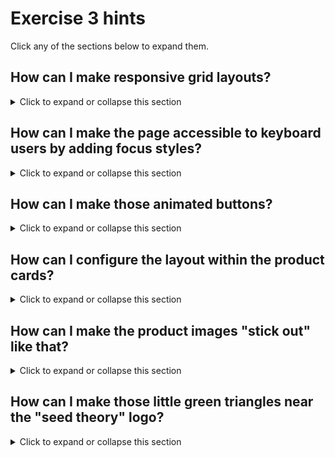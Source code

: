 # Exercise 3 hints

Click any of the sections below to expand them.

## How can I make responsive grid layouts?
<details>
  <summary>Click to expand or collapse this section</summary>

  Both the **page header** and the **product cards section** use the *exact same CSS grid solution* to create a responsive layout. The layout is calculated *implicitly*.

  ![header grid](https://gcdnb.pbrd.co/images/VxrA02Y4O0aq.gif?o=1)

  Please have a full read through the "*Before you begin*" section of this exercise's `README` file to find more information about CSS grid, as well as links to resources which will help you create this type of layout. 

  If you are still stuck, here's an example of how the header section layout can be achieved:
  ```css
  header {
    display: grid;
    grid-template-columns: repeat(auto-fit, minmax(200px, 1fr));
    gap: 1rem;
  }
  ```
</details>

## How can I make the page accessible to keyboard users by adding focus styles?
<details>
  <summary>Click to expand or collapse this section</summary>

  Notice that the buttons on the page have a pink ring around them when tab-focused:

  ![keyboard focus example](https://gcdnb.pbrd.co/images/KyPojb9SrGci.gif?o=1)

  Adding this visual indicator is extremely important for accessibility.

  Historically, focus styles have been achieved by using the `:focus` pseudo-class, e.g.:

  ```css
  button:focus {
    outline: solid 2px red;
  }
  ```

  However, this would also apply the focus styles when a user *clicks* on a button with their mouse. This is generally redundant as mouse users don't typically need that visual feedback.

  In modern CSS, we now have the `:focus-visible` pseudo-class, which will only apply the focus styles if the browser deems it necessary. In practice, that generally means that the focus styles will only be applied if the user focuses on an element with their keyboard, and not with their mouse.

  We can use this to create the pink focus ring in this exercise.

  ```css
  *:focus-visible {
    outline: solid 6px rgb(239, 119, 169);
  }
  ```
</details>

## How can I make those animated buttons?
<details>
  <summary>Click to expand or collapse this section</summary>

  The buttons on the page:
  - Have a solid, green shadow behind them
  - Reach out when hovered
  - Depress when clicked

  ![Animation of hovering and pressing a button](https://gcdnb.pbrd.co/images/nIEXLO8MKXYv.gif?o=1)

  Let's start by making a class, `.animated-button`, to style the normal state of these buttons. See the CSS below. In particular, the `box-shadow` property is used to create the green shadow. `-5px` offsets the shadow 5 pixels to the left, and `5px` offsets the shadow 5 pixels down. *Tip: all Y-axis positioning in CSS assumes that the positive Y direction points downwards. That's why `+5px` means "5px down".*

  ```css
  .animated-button {
    box-shadow: -5px 5px rgb(59, 137, 59);
    border: solid 2px black;
    text-align: center;
    background-color: white;
    border-radius: 2px;
  }
  ```

  To make the button "reach out" when hovered, we need to add some `:hover` styles. In particular, we need to increase the size of the `box-shadow`. We also need to shift the `transform` position of the button slightly outwards to compensate for the increased size of the shadow.
  ```css
  .animated-button:hover {
    box-shadow: -8px 8px rgb(59, 137, 59);

    /* translate position 3px to the right, 3px up */
    transform: translate(3px, -3px);
  }
  ```

  To make the buttons depress when clicked, we need to add some [`:active` styles](https://devdocs.io/css/:active). Essentially, we want to do the opposite of what we just did above, i.e. reducing the size of the shadow, while moving the box slightly inwards.
  ```css
  .animated-button:active {
    box-shadow: -3px 3px var(--accent-color);

    /* translate position 2px to the left, 2px down */
    transform: translate(-2px, 2px);
  }
  ```

  Then, to make the animation smooth, we should add a `transition` to the `.animated-button` class.
  ```css
  .animated-button {
    /* ... your other CSS ... */
    transition: all 80ms;
  }
  ```

  Animating the `transform` of an element can result in ugly text aliasing issues on some browsers (e.g. Chrome & Edge on Windows). To resolve this, add the following property:
  ```css
  .animated-button {
    /* ... your other CSS ... */
    backface-visibility: hidden;
  }
  ```

  Finally, make sure that you apply the `animated-button` class attribute to your HTML elements as needed, e.g.:
  ```html 
  <header>
    <h1>seed theory</h1>
    <div>
      <p>...</p>

      <!-- add the animated-button class -->
      <a href="#" class="animated-button">Learn more</a>
    </div>
  </header>
  ```
</details>

## How can I configure the layout within the product cards?
<details>
  <summary>Click to expand or collapse this section</summary>

  If you have completed [CSS Grid Garden](https://cssgridgarden.com/), then you have covered everything you need to know in order to create this grid layout for the product cards:

  ![Grid example](https://gcdnb.pbrd.co/images/9fRhd1TbC276.png?o=1)

  If you're still stuck, let's walk through the basics of what we need to do.

  1. Make `.product` elements into `grid` containers.
  2. Configure the grid so that it contains 2 columns and 3 rows.
  3. Configure the grid items so that they sit within the correct rows and columns.

  Step 1: Make `.product` elements into `grid` containers:
  ```css
  .product {
    display: grid;
  }
  ```

  Step 2: Configure the grid so that it contains 2 columns and 3 rows:
  ```css
  .product {
    /* ... your other CSS ... */
    grid-template-columns: auto 1fr;
    grid-template-rows: auto 1.5fr 3fr;
  }
  ```

  In the case of `grid-template-columns`, we have created 2 columns. 
  - The leftmost column has a width of `auto`, which means the content within the column will determine the column's width. In practice, this means the column will be as wide as the product image element.
  - The rightmost column has a width of `1fr`, which in practice means the rightmost column will take up whatever remaining horizontal space exists within the grid container.

  In the case of `grid-template-rows`, we have created 3 rows.
  - The top row has a height of `auto`, which means the content within the row will determine the row's height. In practice, this means that the row will be as tall as the product title element.
  - The middle and bottom rows have a height of `1.5fr` and `3fr` respectively. 
    - This means that the middle row, which contains the product price element, will take up `1.5 / (1.5 + 3) = 33.3%` (one third) of the remaining vertical space within the grid container. 
    - The bottom row, which contains the "Add to cart" button, will take up `3 / (1.5 + 3) == 66.6%` (two thirds) of the remaining vertical space within the grid container.

  Step 3: Configure the grid items so that they sit within the correct rows and columns. For example, the "Add to cart" button needs to sit on the **2nd column** and the **3rd row**:
  ```css
  .product button {
    grid-column: 2;
    grid-row: 3;
  }
  ```

  Another example: the product image needs to sit on the **1st column**, but needs to **span across rows 2 and 3**:
  ```css
  .product-image-container {
    grid-column: 1;
    grid-row: 2 / span 2; /* start at row 2, span across 2 rows */
  }
  ```

  You can apply the same process to the other elements within the product card:
  - Product title (1st row, spans 2 columns)
  - Product price (2nd row, 2nd column)

  And then you'll have your grid layout sorted.

  ---

  *Side note - you may also want to limit the size of the product image if it's too big:*
  ```css
  .product-image-container {
    /* ... your other CSS ... */
    width: 8rem;
  }

  .product-image-container img {
    height: 100%;
    width: 100%;
  }
  ```
</details>

## How can I make the product images "stick out" like that?
<details>
  <summary>Click to expand or collapse this section</summary>

  Notice that the images on the product cards stick out slightly past the left of their container. There is also a small decorative element (it's just a black triangle) that creates the impression that the image has been "folded around" the product card.

  ![product card with folded corner highlighted](https://gcdnb.pbrd.co/images/BkTMg19pUZWN.png?o=1)

  Making the image stick out to the left is relatively simple, using the `transform` property:

  ```css
  .product-image-container {
    transform: translateX(-1.5rem);
  }
  ```

  Adding the black triangle is a little more involved. We can achieve it using the `::before` or `::after` pseudo-element.

  **If you need a refresher on pseudo-elements, please open the hints for Exercise 2 and view the section titled "How on earth do I get those little circles behind the "Palette Planet" logo?"** 

  For this task, we will create a pseudo-element which is pinned near the top-left corner of the product image.

  To do this, we first need to set `position: relative` on the product image container:
  ```css
  .product-image-container {
    position: relative;
  }
  ```

  Then add the `::before` pseudo-element (with a separate selector):
  ```css
  .product-image-container::before {
    position: absolute;
    content: '';
    width: 0.5rem;
    height: 0.5rem;
    top: calc(-0.5rem - 1px);
    left: -2px;
    background-color: black;
  }
  ```

  This will create a black square near the top-left corner of the image:

  ![progress image](https://gcdnb.pbrd.co/images/ifC9dz2uXCC0.png?o=1)

  To make it triangular, we can use the `clip-path` property. For situations like this, you can use [this CSS clip path maker](https://bennettfeely.com/clippy/). By drawing a right-angled triangle, you get a `clip-path` that looks something like this:
  ```css
  .product-image-container::before {
    /* ... your other CSS ... */
    clip-path: polygon(100% 25%, 0% 100%, 100% 100%);
  } 
  ```

  ... which creates the shape we're looking for.

  **Note:** `::before` and `::after` pseudo-elements only work when attached to HTML elements that can contain children. `<img>` elements cannot contain children, so `::before` / `::after` will not work on them. That is why the product images have been placed inside of the `.product-image-container` `<div>`s. That allows us to attach the pseudo-elements to the `<div>` container, rather than the image itself.

</details>

## How can I make those little green triangles near the "seed theory" logo?
<details>
  <summary>Click to expand or collapse this section</summary>

  In the final product, there are two translucent green triangles pinned to the bottom-right of the `<h1>` element, creating a sort of "mountain range" impression.

  ![page header](https://gcdnb.pbrd.co/images/aNBk04qvmAua.png?o=1)

  This has been achieved using `::before` and `::after` pseudo-elements. **If you need a refresher on pseudo-elements, please open the hints for Exercise 2 and view the section titled "How on earth do I get those little circles behind the "Palette Planet" logo?"** 

  If you are still unsure how to approach this, let's walk through it.

  First, we'll have to set `position: relative` on the `<h1>` element:
  ```css
  h1 {
    /* ... your other CSS ... */
    position: relative;
  }
  ```

  Then, we'll set key rules for the `::before` and `::after` pseudo-selectors:
  ```css
  h1::before, h1::after {
    position: absolute;
    background-color: rgb(59, 137, 59);
    content: '';
    opacity: 0.22;
  }
  ```

  Then, we can set the position and dimensions of the pseudo-elements:
  ```css
  h1::before {
    width: 4.5rem;
    height: 4.5rem;
    bottom: 0;
    right: 0;
  }

  h1::after {
    width: 6rem;
    height: 6rem;
    bottom: 0;
    right: 2rem;
  }
  ```

  This will create two rectangular elements:

  ![progress image](https://gcdnb.pbrd.co/images/00CPsLoWBgfR.png?o=1)

  To make them triangular, you can use the `clip-path` property. Using [this `clip-path` maker](https://bennettfeely.com/clippy/), draw the desired triangle shape. Take the CSS code output and apply it to the pseudo-elements:

  ```css
  h1::before, h1::after {
    /* ... your other CSS ... */
    clip-path: polygon(100% 100%, 50% 50%, 0 100%);
  }
  ```

  This should give us the result we want.

  ![result](https://gcdnb.pbrd.co/images/zSgN9zO3gZwD.png?o=1)


</details>

